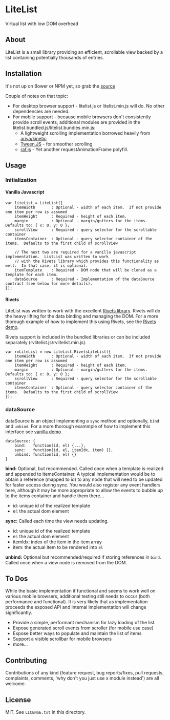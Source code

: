 # LiteList

Virtual list with low DOM overhead

## About

LiteList is a small library providing an efficient, scrollable view backed by a list containing
potentially thousands of entries.

## Installation

It's not up on Bower or NPM yet, so grab the [source](https://github.com/davidcl64/litelist/dist/)

Couple of notes on that topic:

- For desktop browser support - litelist.js or litelist.min.js will do.  No other dependencies are needed.
- For mobile support - because mobile browsers don't consistently provide scroll events, additional modules
  are provided in the litelist.bundled.js/litelist.bundles.min.js:
    - A lightweight scrolling implementation borrowed heavily from [ariya/kinetic](https://github.com/ariya/kinetic)
    - [Tween.JS](https://github.com/sole/tween.js) - for smoother scrolling
    - [raf.js](https://github.com/ngryman/raf.js) - Yet another requestAnimationFrame polyfill.

## Usage

### Initialization

#### Vanilla Javascript

    var liteList = LiteList({
        itemWidth       : Optional - width of each item.  If not provide one item per row is assumed
        itemHeight      : Required - height of each item.
        margin          : Optional - margin/gutters for the items.  Defaults to: { x: 0, y: 0 };
        scrollView      : Required - query selector for the scrollable container
        itemsContainer  : Optional - query selector container of the items.  Defaults to the first child of scrollView

        // The next two are required for a vanilla javascript implementation.  ListList was written to work
        // with the Rivets library which provides this functionality as well.  In that case, it is optional.
        itemTemplate    : Required - DOM node that will be cloned as a template for each item.
        dataSource      : Required - Implementation of the dataSource contract (see below for more details).
    });


#### Rivets

LiteList was written to work with the excellent [Rivets library](https://github.com/mikeric/rivets).  Rivets will do
the heavy lifting for the data binding and managing the DOM.  For a more thorough example of how to implement this
using Rivets, see the [Rivets demo](https://github.com/davidcl64/litelist/demo).

Rivets support is included in the bundled libraries or can be included separately (rvlitelist.js/rvlitelist.min.js).

    var rvLiteList = new LiteList.RivetsLiteList({
        itemWidth       : Optional - width of each item.  If not provide one item per row is assumed
        itemHeight      : Required - height of each item.
        margin          : Optional - margin/gutters for the items.  Defaults to: { x: 0, y: 0 };
        scrollView      : Required - query selector for the scrollable container
        itemsContainer  : Optional - query selector container of the items.  Defaults to the first child of scrollView
    });

### dataSource

dataSource is an object implementing a `sync` method and optionally, `bind` and `unbind`.  For a more thorough exammple
of how to implement this interface see [vanilla demo](https://github.com/davidcl64/litelist/demo/vanilla.html)

    dataSource: {
        bind:   function(id, el) {...},
        sync:   function(id, el, itemIdx, item) {},
        unbind: function(id, el) {}
    }

**bind:** Optional, but recommended. Called once when a template is realized and appended to itemsContainer.  A typical
implementation would be to obtain a reference (mapped to id) to any node that will need to be updated for faster access
during sync. You would also register any event handlers here, although it may be more appropriate to allow the events
to bubble up to the items container and handle them there...

- id: unique id of the realized template
- el: the actual dom element

**sync:** Called each time the view needs updating.

- id: unique id of the realized template
- el: the actual dom element
- itemIdx: index of the item in the item array
- item:    the actual item to be rendered into `el`

**unbind:** Optional but recommended/required if storing references in `bind`. Called once when a view node is removed
from the DOM.

## To Dos

While the basic implementation if functional and seems to work well on various mobile browsers, additional testing still
needs to occur (both performance and functional).  It is very likely that as implementation proceeds the exposed API and
 internal implementation will change significantly.

- Provide a simple, performant mechanism for lazy loading of the list.
- Expose generated scroll events from scroller (for mobile use case)
- Expose better ways to populate and maintain the list of items
- Support a visible scrollbar for mobile browsers
- more...

## Contributing

Contributions of any kind (feature request, bug reports/fixes, pull requests, complaints,
comments, 'why don't you just use x module instead') are all welcome.

## License

MIT. See `LICENSE.txt` in this directory.
